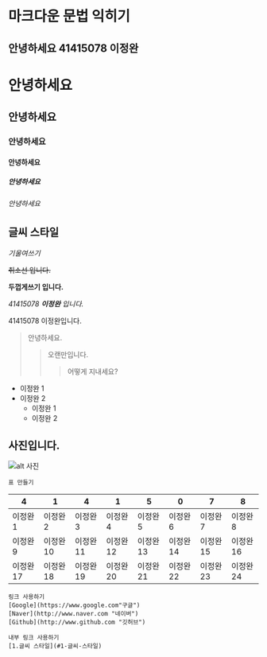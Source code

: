 마크다운 문법 익히기
===
안녕하세요 41415078 이정완
---
# 안녕하세요
## 안녕하세요
### 안녕하세요
#### 안녕하세요
##### 안녕하세요
###### 안녕하세요


## 글씨 스타일


_기울여쓰기_

~~취소선 입니다.~~

__두껍게쓰기 입니다.__

*41415078  __이정완__ 입니다.*

41415078 이정완입니다.
> 안녕하세요.
>> 오랜만입니다.
>>> 어떻게 지내세요?

* 이정완 1
* 이정완 2
    * 이정완 1
    * 이정완 2

## 사진입니다.

![alt 사진](https://github.com/jinkyukim-me/markdown_ko/raw/master/img/concrete_building.jpg)


~~~
표 만들기
~~~

4|1|4|1|5|0|7|8
---|---|---|---|---|---|---|---
이정완1|이정완2|이정완3|이정완4|이정완5|이정완6|이정완7|이정완8
이정완9|이정완10|이정완11|이정완12|이정완13|이정완14|이정완15|이정완16
이정완17|이정완18|이정완19|이정완20|이정완21|이정완22|이정완23|이정완24

~~~
링크 사용하기
[Google](https://www.google.com"구글")
[Naver](http://www.naver.com "네이버")
[Github](http://www.github.com "깃허브")
~~~

~~~
내부 링크 사용하기
[1.글씨 스타일](#1-글씨-스타일)
~~~
